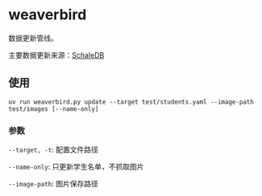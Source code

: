 # weaverbird

数据更新管线。

主要数据更新来源：[SchaleDB](https://schaledb.com/)

## 使用

```shell
uv run weaverbird.py update --target test/students.yaml --image-path test/images [--name-only]
```

### 参数

`--target, -t`: 配置文件路径

`--name-only`: 只更新学生名单，不抓取图片

`--image-path`: 图片保存路径
